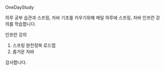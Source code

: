 OneDayStudy

하루 공부 습관과 스프링, 자바 기초를 키우기위해 매일 하루에 스프링, 자바 인프런 강의를 학습합니다. 

인프런 강의

1. 스프링 완전정복 로드맵
2. 즐거운 자바

감사합니다.
